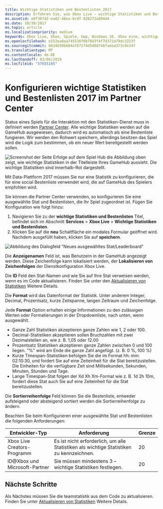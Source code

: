 ```yaml
---
title: Wichtige Statistiken und Bestenlisten 2017
description: Erfahren Sie, wie Xbox Live – wichtige Statistiken und Bestenlisten 2017 in Partner Center zu konfigurieren.
ms.assetid: e0f307d2-ea02-48ea-bcdf-828272a894d4
ms.date: 10/30/2017
ms.topic: article
ms.localizationpriority: medium
keywords: Xbox Live, Xbox, Spiele, Uwp, Windows 10, Xbox eine, wichtige Statistiken und Bestenlisten, Bestenlisten, Statistiken 2017 Partner Center
ms.openlocfilehash: e152ea8aa745536f0b7843f4f7d372a79dc3223f
ms.sourcegitcommit: b034650b684a767274d5d88746faeea373c8e34f
ms.translationtype: MT
ms.contentlocale: de-DE
ms.lasthandoff: 03/06/2019
ms.locfileid: "57655105"
---
```

# <a name="configuring-featured-stats-and-leaderboards-2017-in-partner-center"></a>Konfigurieren wichtige Statistiken und Bestenlisten 2017 im Partner Center

Status eines Spiels für die Interaktion mit den Statistiken-Dienst muss in definiert werden [Partner Center](https://partner.microsoft.com/dashboard). Alle wichtige Statistiken werden auf die GameHub ausgewiesen, dadurch wird es automatisch als eine Bestenliste fungieren. Wir werden den Rohwert speichern, allerdings besitzen das Spiel wird die Logik zum bestimmen, ob ein neuer Wert bereitgestellt werden sollen.

![Screenshot der Seite Erfolge auf dem Spiel Hub](../../images/dev-center/featured-stats-and-leaderboards/featured-stats-and-leaderboards-2.png) die Abbildung oben zeigt, wie wichtige Statistiken in der Titelleiste Ihres GameHub aussieht. Die wichtige Statistiken sind innerhalb-Rot dargestellt.

Mit Data-Plattform 2017 müssen Sie nur eine Statistik zu konfigurieren, die für eine social Bestenliste verwendet wird, die auf GameHub des Spielers empfohlen wird.

Sie können die Partner Center verwenden, so konfigurieren Sie eine ausgewählte Stat und Bestenlisten, die Ihr Spiel zugeordnet ist. Fügen Sie Konfiguration wie folgt hinzu:

1. Navigieren Sie zu der **wichtige Statistiken und Bestenlisten** Titel, befindet sich im Abschnitt **Services** > **Xbox Live**  >  **Wichtige Statistiken und Bestenlisten**.
2. Klicken Sie auf die **neu** Schaltfläche ein modales Formular geöffnet wird. Nachdem ausgefüllt haben, klicken Sie auf **speichern**.

![Abbildung des Dialogfeld "Neues ausgewähltes Stat/Leaderboard"](../../images/dev-center/featured-stats-and-leaderboards/featured-stats.png)

Die **Anzeigenamen** Feld ist, was Benutzern in der GameHub angezeigt werden. Diese Zeichenfolge kann lokalisiert werden, der **Lokalisieren von Zeichenfolgen** der Dienstkonfiguration Xbox Live.

Die **ID** Feld den Stat-Namen und wie Sie auf Ihre Stat verweisen werden, wenn es im Code aktualisieren. Finden Sie unter den [Aktualisieren von Statistiken](../../leaderboards-and-stats-2017/player-stats-updating.md) Weitere Details.

Die **Format** wird das Datenformat der Statistik. Unter anderem Integer, Decimal, Prozentsatz, kurze Zeitspanne, langen Zeitraum und Zeichenfolge.

Jede **Format** Option erhalten einige Informationen zu den zulässigen Werten oder Formatierungen in der Dropdownliste, nach unten, wenn ausgewählt.

* Ganze Zahl Statistiken akzeptieren ganze Zahlen wie 1, 2 oder 100.
* Decimal-Statistiken akzeptieren sollen Bruchzahlen mit zwei Dezimalstellen an, wie z. B. 1,05 oder 12.00
* Prozentsatz Statistiken akzeptieren ganze Zahlen zwischen 0 und 100 liegen. "%" wird am Ende die ganze Zahl angefügt. (z. B. 0 %, 100 %)
* Kurze Timespan-Statistiken befolgen Sie die im Format hh: mm: 02:10:30, und fordert Sie auf eine Zeiteinheit für die Stat bereitzustellen.   Die Einheiten für die verfügbare Zeit sind Millisekunden, Sekunden, Minuten, Stunden und Tage.
* Lange Timespan-Stat folgen der Xd Xh Xm-Format wie z. B. 1d 2h 10m, fordert diese Stat auch Sie auf eine Zeiteinheit für die Stat bereitzustellen.

Die **Sortierreihenfolge** Feld können Sie die Bestenliste, entweder aufsteigend oder absteigend sortiert werden die Sortierreihenfolge zu ändern.

Beachten Sie beim Konfigurieren einer ausgewählte Stat und Bestenlisten die folgenden Anforderungen:

| Entwickler-Typ | Anforderung | Grenze |
|----------------|-------------|-------|
| Xbox Live Creators-Programm | Es ist nicht erforderlich, um alle Statistiken als wichtige Statistiken zu kennzeichnen. | 20 |
| ID@Xbox und Microsoft-Partner | Sie müssen mindestens 3 – wichtige Statistiken festlegen. | 20 |

## <a name="next-steps"></a>Nächste Schritte

Als Nächstes müssen Sie die teamstatistik aus dem Code zu aktualisieren.  Finden Sie unter [Aktualisieren von Statistiken](../../leaderboards-and-stats-2017/player-stats-updating.md) Weitere Details.
